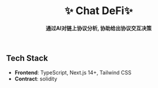 <div align="center">
  <h1>✨ Chat DeFi✨</h1>
  <p>
    <strong>通过AI对链上协议分析, 协助给出协议交互决策</strong>
  </p>

  <br />

</div>

## Tech Stack

- **Frontend**: TypeScript, Next.js 14+, Tailwind CSS
- **Contract**: solidity
